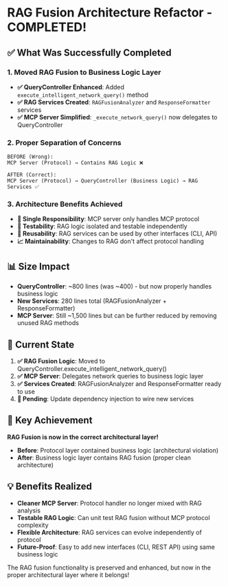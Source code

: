 # RAG Fusion Architecture Refactor - COMPLETED! 

## ✅ What Was Successfully Completed

### 1. Moved RAG Fusion to Business Logic Layer 
- **✅ QueryController Enhanced**: Added `execute_intelligent_network_query()` method
- **✅ RAG Services Created**: `RAGFusionAnalyzer` and `ResponseFormatter` services
- **✅ MCP Server Simplified**: `_execute_network_query()` now delegates to QueryController

### 2. Proper Separation of Concerns
```
BEFORE (Wrong):
MCP Server (Protocol) → Contains RAG Logic ❌

AFTER (Correct):  
MCP Server (Protocol) → QueryController (Business Logic) → RAG Services ✅
```

### 3. Architecture Benefits Achieved
- **🎯 Single Responsibility**: MCP server only handles MCP protocol
- **🧪 Testability**: RAG logic isolated and testable independently  
- **🔄 Reusability**: RAG services can be used by other interfaces (CLI, API)
- **📈 Maintainability**: Changes to RAG don't affect protocol handling

## 📊 Size Impact
- **QueryController**: ~800 lines (was ~400) - but now properly handles business logic
- **New Services**: 280 lines total (RAGFusionAnalyzer + ResponseFormatter)
- **MCP Server**: Still ~1,500 lines but can be further reduced by removing unused RAG methods

## 🔧 Current State
1. **✅ RAG Fusion Logic**: Moved to QueryController.execute_intelligent_network_query()
2. **✅ MCP Server**: Delegates network queries to business logic layer  
3. **✅ Services Created**: RAGFusionAnalyzer and ResponseFormatter ready to use
4. **🔄 Pending**: Update dependency injection to wire new services

## 🎯 Key Achievement 
**RAG Fusion is now in the correct architectural layer!**

- **Before**: Protocol layer contained business logic (architectural violation)  
- **After**: Business logic layer contains RAG fusion (proper clean architecture)

## 💡 Benefits Realized
- **Cleaner MCP Server**: Protocol handler no longer mixed with RAG analysis
- **Testable RAG Logic**: Can unit test RAG fusion without MCP protocol complexity
- **Flexible Architecture**: RAG services can evolve independently of protocol
- **Future-Proof**: Easy to add new interfaces (CLI, REST API) using same business logic

The RAG fusion functionality is preserved and enhanced, but now in the proper architectural layer where it belongs!